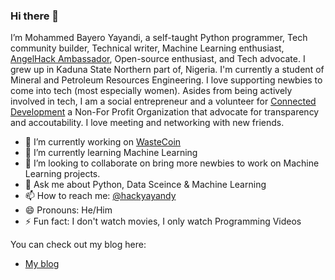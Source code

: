 ### Hi there 👋

I’m Mohammed Bayero Yayandi, a self-taught Python programmer, Tech community builder, Technical writer, Machine Learning enthusiast, [AngelHack Ambassador](https://angelhack.com/ambassadors/), Open-source enthusiast, and Tech advocate. I grew up in Kaduna State Northern part of, Nigeria. I'm currently a student of Mineral and Petroleum Resources Engineering. I love supporting newbies to come into tech (most especially women). Asides from being actively involved in tech, I am a social entrepreneur and a volunteer for [Connected Development](https://connecteddevelopment.org) a Non-For Profit Organization that advocate for transparency and accoutability. I love meeting and networking with new friends.


- 🔭 I’m currently working on [WasteCoin](http://ng.wastecoin.com)
- 🌱 I’m currently learning Machine Learning
- 👯 I’m looking to collaborate on bring more newbies to work on Machine Learning projects.
- 💬 Ask me about Python, Data Sceince & Machine Learning
- 📫 How to reach me: [@hackyayandy](https://twitter.com/hackyayandy)
- 😄 Pronouns: He/Him
- ⚡ Fun fact: I don't watch movies, I only watch Programming Videos

You can check out my blog here:
- [My blog](https://medium.com/@byruzyayandy)
